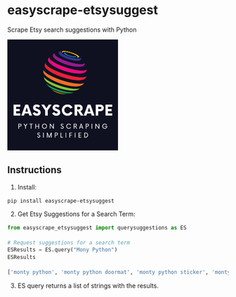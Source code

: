 # easyscrape-etsysuggest
Scrape Etsy search suggestions with Python

<img src="https://github.com/amazingjoe/amazingjoe.github.io/blob/main/imgs/Easyscrape.png" width="50%"/>

## Instructions

1. Install:

```
pip install easyscrape-etsysuggest
```

2. Get Etsy Suggestions for a Search Term:

```python
from easyscrape_etsysuggest import querysuggestions as ES

# Request suggestions for a search term
ESResults = ES.query("Mony Python")
ESResults

['monty python', 'monty python doormat', 'monty python sticker', 'monty python shirt', 'monty python holy grail', 'monty python t-shirt', 'monty python clock', 'monty python car decal', 'monty python costume', 'monty python rugs', 'monty python pin']
```

3. ES query returns a list of strings with the results.